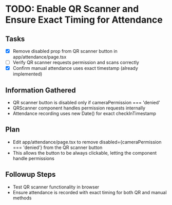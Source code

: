 # TODO: Enable QR Scanner and Ensure Exact Timing for Attendance

## Tasks

- [x] Remove disabled prop from QR scanner button in app/attendance/page.tsx
- [ ] Verify QR scanner requests permission and scans correctly
- [x] Confirm manual attendance uses exact timestamp (already implemented)

## Information Gathered

- QR scanner button is disabled only if cameraPermission === 'denied'
- QRScanner component handles permission requests internally
- Attendance recording uses new Date() for exact checkInTimestamp

## Plan

- Edit app/attendance/page.tsx to remove disabled={cameraPermission === 'denied'} from the QR scanner button
- This allows the button to be always clickable, letting the component handle permissions

## Followup Steps

- Test QR scanner functionality in browser
- Ensure attendance is recorded with exact timing for both QR and manual methods
